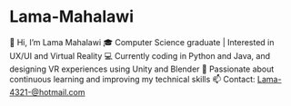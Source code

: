 # Lama-Mahalawi
👋 Hi, I’m Lama Mahalawi
🎓 Computer Science graduate | Interested in UX/UI and Virtual Reality
💻 Currently coding in Python and Java, and designing VR experiences using Unity and Blender
🌱 Passionate about continuous learning and improving my technical skills
📫 Contact: Lama-4321-@hotmail.com
